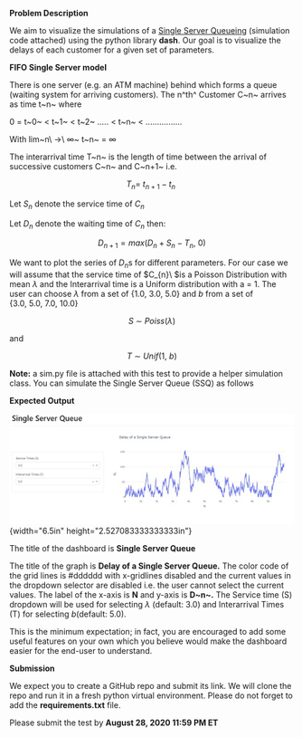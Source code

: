**Problem Description**

We aim to visualize the simulations of a [Single Server
Queueing](https://en.wikipedia.org/wiki/Queueing_theory#Single_queueing_nodes)
(simulation code attached) using the python library **dash**. Our goal
is to visualize the delays of each customer for a given set of
parameters.

**FIFO Single Server model**

There is one server (e.g. an ATM machine) behind which forms a queue
(waiting system for arriving customers). The n^th^ Customer C~n~ arrives
as time t~n~ where

0 = t~0~ \< t~1~ \< t~2~ ..... \< t~n~ \< ................

With lim~n\ -\>\ ∞~ t~n~ = ∞

The interarrival time T~n~ is the length of time between the arrival of
successive customers C~n~ and C~n+1~ i.e.

$$T_{n} = \ t_{n + 1} - t_{n}\ $$

Let $S_{n}$ denote the service time of $C_{n}$

Let $D_{n}$ denote the waiting time of $C_{n}$ then:

$$D_{n + 1} = {max(D}_{n} + S_{n} - T_{n},\ 0)$$

We want to plot the series of $D_{n}$s for different parameters. For our
case we will assume that the service time of $C_{n}\ $is a Poisson
Distribution with mean $\lambda$ and the Interarrival time is a Uniform
distribution with a = 1. The user can choose $\lambda$ from a set of
$\{ 1.0,\ 3.0,\ 5.0\}$ and $b$ from a set of
$\{ 3.0,\ 5.0,\ 7.0,\ 10.0\}$

$$S\ \sim\ Poiss(\lambda)$$

and

$$T\ \sim\ Unif(1,\ b)$$

**Note:** a sim.py file is attached with this test to provide a helper
simulation class. You can simulate the Single Server Queue (SSQ) as
follows

**Expected Output**

![](media/image2.png){width="6.5in" height="2.527083333333333in"}

The title of the dashboard is **Single Server Queue**

The title of the graph is **Delay of a Single Server Queue.** The color
code of the grid lines is \#dddddd with x-gridlines disabled and the
current values in the dropdown selector are disabled i.e. the user
cannot select the current values. The label of the x-axis is **N** and
y-axis is **D~n~.** The Service time (S) dropdown will be used for
selecting $\lambda$ (default: 3.0) and Interarrival Times (T) for
selecting $b$(default: 5.0).

This is the minimum expectation; in fact, you are encouraged to add some
useful features on your own which you believe would make the dashboard
easier for the end-user to understand.

**Submission**

We expect you to create a GitHub repo and submit its link. We will clone
the repo and run it in a fresh python virtual environment. Please do not
forget to add the **requirements.txt** file.

Please submit the test by **August 28, 2020 11:59 PM ET**
